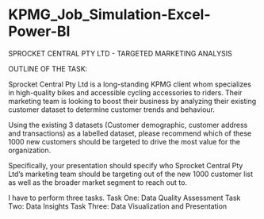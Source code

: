 # KPMG_Job_Simulation-Excel-Power-BI

SPROCKET CENTRAL PTY LTD - TARGETED MARKETING ANALYSIS

OUTLINE OF THE TASK: 

Sprocket Central Pty Ltd is a long-standing KPMG client whom specializes in high-quality bikes and accessible cycling accessories to riders. 
Their marketing team is looking to boost their business by analyzing their existing customer dataset to determine customer trends and behaviour. 

Using the existing 3 datasets (Customer demographic, customer address and transactions)  as a labelled dataset, please recommend which of these 1000 new customers 
should be targeted to drive the most value for the organization.

Specifically, your presentation should specify who Sprocket Central Pty Ltd’s 
marketing team should be targeting out of the new 1000  customer list as well as the broader market segment to reach out to.

I have to perform three tasks. 
Task One: Data Quality Assessment
Task Two: Data Insights
Task Three: Data Visualization and Presentation
